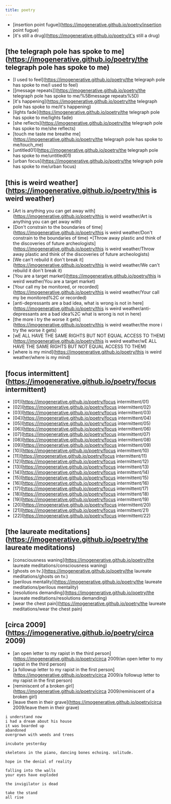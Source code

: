 ```yaml
---
title: poetry
---
```


* [insertion point fugue](https://imogenerative.github.io/poetry/insertion point fugue)
* [it's still a drug](https://imogenerative.github.io/poetry/it's still a drug)

## [the telegraph pole has spoke to me](https://imogenerative.github.io/poetry/the telegraph pole has spoke to me)

* [I used to feel](https://imogenerative.github.io/poetry/the telegraph pole has spoke to me/I used to feel)
* [\[message repeats\]](https://imogenerative.github.io/poetry/the telegraph pole has spoke to me/%5Bmessage repeats%5D)
* [it's happening](https://imogenerative.github.io/poetry/the telegraph pole has spoke to me/it's happening)
* [lights fade](https://imogenerative.github.io/poetry/the telegraph pole has spoke to me/lights fade) 
* [she reflects](https://imogenerative.github.io/poetry/the telegraph pole has spoke to me/she reflects)
* [touch me taste me breathe me](https://imogenerative.github.io/poetry/the telegraph pole has spoke to me/touch_me)
* [untitled01](https://imogenerative.github.io/poetry/the telegraph pole has spoke to me/untitled01)
* [urban focus](https://imogenerative.github.io/poetry/the telegraph pole has spoke to me/urban focus)


## [this is weird weather](https://imogenerative.github.io/poetry/this is weird weather)

* [Art is anything you can get away with](https://imogenerative.github.io/poetry/this is weird weather/Art is anything you can get away with)
* [Don't constrain to the boundaries of time](https://imogenerative.github.io/poetry/this is weird weather/Don't constrain to the boundaries of time)
*[Throw away plastic and think of the discoveries of future archeologists](https://imogenerative.github.io/poetry/this is weird weather/Throw away plastic and think of the discoveries of future archeologists)
* [We can't rebuild it don't break it](https://imogenerative.github.io/poetry/this is weird weather/We can't rebuild it don't break it)
* [You are a target market](https://imogenerative.github.io/poetry/this is weird weather/You are a target market)
* [Your call my be monitored, or recorded](https://imogenerative.github.io/poetry/this is weird weather/Your call my be monitored%2C or recorded)
* [anti-depressants are a bad idea, what is wrong is not in here](https://imogenerative.github.io/poetry/this is weird weather/anti-depressants are a bad idea%2C what is wrong is not in here)
* [the more i try the worse it gets](https://imogenerative.github.io/poetry/this is weird weather/the more i try the worse it gets)
* [wE ALL HAVE THE SAME RIGHTS BUT NOT EQUAL ACCESS TO THEM](https://imogenerative.github.io/poetry/this is weird weather/wE ALL HAVE THE SAME RIGHTS BUT NOT EQUAL ACCESS TO THEM)
* [where is my mind](https://imogenerative.github.io/poetry/this is weird weather/where is my mind)


## [focus intermittent](https://imogenerative.github.io/poetry/focus intermittent)

* [01](https://imogenerative.github.io/poetry/focus intermittent/01)
* [02](https://imogenerative.github.io/poetry/focus intermittent/02)
* [03](https://imogenerative.github.io/poetry/focus intermittent/03)
* [04](https://imogenerative.github.io/poetry/focus intermittent/04)
* [05](https://imogenerative.github.io/poetry/focus intermittent/05)
* [06](https://imogenerative.github.io/poetry/focus intermittent/06)
* [07](https://imogenerative.github.io/poetry/focus intermittent/07)
* [08](https://imogenerative.github.io/poetry/focus intermittent/08)
* [09](https://imogenerative.github.io/poetry/focus intermittent/09)
* [10](https://imogenerative.github.io/poetry/focus intermittent/10)
* [11](https://imogenerative.github.io/poetry/focus intermittent/11)
* [12](https://imogenerative.github.io/poetry/focus intermittent/12)
* [13](https://imogenerative.github.io/poetry/focus intermittent/13)
* [14](https://imogenerative.github.io/poetry/focus intermittent/14)
* [15](https://imogenerative.github.io/poetry/focus intermittent/15)
* [16](https://imogenerative.github.io/poetry/focus intermittent/16)
* [17](https://imogenerative.github.io/poetry/focus intermittent/17)
* [18](https://imogenerative.github.io/poetry/focus intermittent/18)
* [19](https://imogenerative.github.io/poetry/focus intermittent/19)
* [20](https://imogenerative.github.io/poetry/focus intermittent/20)
* [21](https://imogenerative.github.io/poetry/focus intermittent/21)
* [22](https://imogenerative.github.io/poetry/focus intermittent/22)


## [the laureate meditations](https://imogenerative.github.io/poetry/the laureate meditations)

* [consciousness waning](https://imogenerative.github.io/poetry/the laureate meditations/consciousness waning)
* [ghosts on tv.](https://imogenerative.github.io/poetry/the laureate meditations/ghosts on tv.)
* [perilous mentality](https://imogenerative.github.io/poetry/the laureate meditations/perilous mentality)
* [resolutions demanding](https://imogenerative.github.io/poetry/the laureate meditations/resolutions demanding)
* [wear the chest pain](https://imogenerative.github.io/poetry/the laureate meditations/wear the chest pain)


## [circa 2009](https://imogenerative.github.io/poetry/circa 2009)

* [an open letter to my rapist in the third person](https://imogenerative.github.io/poetry/circa 2009/an open letter to my rapist in the third person)
* [a followup letter to my rapist in the first person](https://imogenerative.github.io/poetry/circa 2009/a followup letter to my rapist in the first person)
* [reminiscent of a broken girl](https://imogenerative.github.io/poetry/circa 2009/reminiscent of a broken girl)
* [leave them in their grave](https://imogenerative.github.io/poetry/circa 2009/leave them in their grave)


```
i understand now
i had a dream about his house
it was boarded up
abandoned
overgrown with weeds and trees
```

```
incubate yesterday
```

```
skeletons in the piano, dancing bones echoing. solitude.
```

```
hope in the denial of reality
```

```
falling into the walls
your eyes have exploded

the invigilator is dead

take the stand
all rise
```
